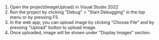 1) Open the project(ImageUpload) in Visual Studio 2022
2) Run the project by clicking "Debug" > "Start Debugging"  in the top menu or by pressing F5.
3) In the web app, you can upload image by clicking "Choose File" and by pressing "Upload" button to upload image.
4) Once uploaded, image will be shown under "Display Images" section.
